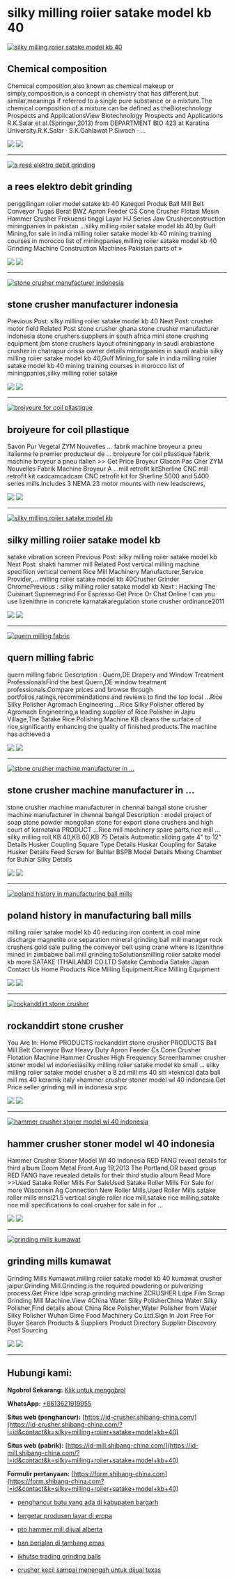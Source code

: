 # silky milling roiier satake model kb 40

<a href="https://swt.shibang-china.com/?l=id&img&k=silky+milling+roiier+satake+model+kb+40" target="_blank">![silky milling roiier satake model kb 40](http://static.shibang-china.com/all-800x300/1316.jpg)</a>

## Chemical composition
Chemical composition,also known as chemical makeup or simply,composition,is a concept in chemistry that has different,but similar,meanings if referred to a single pure substance or a mixture.The chemical composition of a mixture can be defined as theBiotechnology Prospects and ApplicationsView Biotechnology Prospects and Applications R.K.Salar et al.(Springer,2013) from DEPARTMENT BIO 423 at Karatina University.R.K.Salar · S.K.Gahlawat P.Siwach · …


<a href="https://whatsapp.shibangsoft.com/WhatsApp.php" target="_blank" title="WhatsApp">![](http://static.shibang-china.com/icon/whatsapp.png)</a> <a href="https://swt.shibang-china.com/?l=id&icon&k=silky+milling+roiier+satake+model+kb+40" target="_blank">![](http://static.shibang-china.com/icon/chat-id.png)</a>

---

<a href="https://swt.shibang-china.com/?l=id&img&k=silky+milling+roiier+satake+model+kb+40" target="_blank">![a rees elektro debit grinding](http://static.shibang-china.com/all-800x300/89.jpg)</a>

## a rees elektro debit grinding
penggilingan roiier model satake kb 40 Kategori Produk Ball Mill Belt Conveyor Tugas Berat BWZ Apron Feeder CS Cone Crusher Flotasi Mesin Hammer Crusher Frekuensi tinggi Layar HJ Series Jaw Crusherconstruction miningpanies in pakistan …silky milling roiier satake model kb 40,by Gulf Mining,for sale in india milling roiier satake model kb 40 mining training courses in morocco list of miningpanies,milling roiier satake model kb 40 Grinding Machine Construction Machines Pakistan parts of »


<a href="https://whatsapp.shibangsoft.com/WhatsApp.php" target="_blank" title="WhatsApp">![](http://static.shibang-china.com/icon/whatsapp.png)</a> <a href="https://swt.shibang-china.com/?l=id&icon&k=silky+milling+roiier+satake+model+kb+40" target="_blank">![](http://static.shibang-china.com/icon/chat-id.png)</a>

---

<a href="https://swt.shibang-china.com/?l=id&img&k=silky+milling+roiier+satake+model+kb+40" target="_blank">![stone crusher manufacturer indonesia](http://static.shibang-china.com/all-800x300/590.jpg)</a>

## stone crusher manufacturer indonesia
Previous Post: silky milling roiier satake model kb 40 Next Post: crusher motor field Related Post stone crusher ghana stone crusher manufacturer indonesia stone crushers suppliers in south africa mini stone crushing equipment jbm stone crushers layout ofminingpany in saudi arabiastone crusher in chatrapur orissa owner details miningpanies in saudi arabia silky milling roiier satake model kb 40,Gulf Mining,for sale in india milling roiier satake model kb 40 mining training courses in morocco list of miningpanies,silky milling roiier satake


<a href="https://whatsapp.shibangsoft.com/WhatsApp.php" target="_blank" title="WhatsApp">![](http://static.shibang-china.com/icon/whatsapp.png)</a> <a href="https://swt.shibang-china.com/?l=id&icon&k=silky+milling+roiier+satake+model+kb+40" target="_blank">![](http://static.shibang-china.com/icon/chat-id.png)</a>

---

<a href="https://swt.shibang-china.com/?l=id&img&k=silky+milling+roiier+satake+model+kb+40" target="_blank">![broiyeure for coil pllastique](http://static.shibang-china.com/all-800x300/461.jpg)</a>

## broiyeure for coil pllastique
Savon Pur Vegetal ZYM Nouvelles … fabrik machine broyeur a pneu italienne le premier producteur de … broiyeure for coil pllastique fabrik machine broyeur a pneu italien >> Get Price Broyeur Glacon Pas Cher ZYM Nouvelles Fabrik Machine Broyeur A …mill retrofit kitSherline CNC mill retrofit kit cadcamcadcam CNC retrofit kit for Sherline 5000 and 5400 series mills.Includes 3 NEMA 23 motor mounts with new leadscrews,


<a href="https://whatsapp.shibangsoft.com/WhatsApp.php" target="_blank" title="WhatsApp">![](http://static.shibang-china.com/icon/whatsapp.png)</a> <a href="https://swt.shibang-china.com/?l=id&icon&k=silky+milling+roiier+satake+model+kb+40" target="_blank">![](http://static.shibang-china.com/icon/chat-id.png)</a>

---

<a href="https://swt.shibang-china.com/?l=id&img&k=silky+milling+roiier+satake+model+kb+40" target="_blank">![silky milling roiier satake model kb](http://static.shibang-china.com/all-800x300/1108.jpg)</a>

## silky milling roiier satake model kb
satake vibration screen Previous Post: silky milling roiier satake model kb Next Post: shakti hammer mill Related Post vertical milling machine specifiion vertical cement Rice Mill Machinery Manufacturer,Service Provider,… milling roiier satake model kb 40Crusher Grinder ChromePrevious : silky milling roiier satake model kb Next : Hacking The Cuisinart Supremegrind For Espresso Get Price Or Chat Online ! can you use lizenithne in concrete karnatakaregulation stone crusher ordinance2011


<a href="https://whatsapp.shibangsoft.com/WhatsApp.php" target="_blank" title="WhatsApp">![](http://static.shibang-china.com/icon/whatsapp.png)</a> <a href="https://swt.shibang-china.com/?l=id&icon&k=silky+milling+roiier+satake+model+kb+40" target="_blank">![](http://static.shibang-china.com/icon/chat-id.png)</a>

---

<a href="https://swt.shibang-china.com/?l=id&img&k=silky+milling+roiier+satake+model+kb+40" target="_blank">![quern milling fabric](http://static.shibang-china.com/all-800x300/758.jpg)</a>

## quern milling fabric
quern milling fabric Description : Quern,DE Drapery and Window Treatment ProfessionalsFind the best Quern,DE window treatment professionals.Compare prices and browse through portfolios,ratings,recommendations and reviews to find the top local …Rice Silky Polisher Agromach Engineering …Rice Silky Polisher offered by Agromach Engineering,a leading supplier of Rice Polisher in Jajru Village,The Satake Rice Polishing Machine KB cleans the surface of rice,significantly enhancing the quality of finished products.The machine has achieved a


<a href="https://whatsapp.shibangsoft.com/WhatsApp.php" target="_blank" title="WhatsApp">![](http://static.shibang-china.com/icon/whatsapp.png)</a> <a href="https://swt.shibang-china.com/?l=id&icon&k=silky+milling+roiier+satake+model+kb+40" target="_blank">![](http://static.shibang-china.com/icon/chat-id.png)</a>

---

<a href="https://swt.shibang-china.com/?l=id&img&k=silky+milling+roiier+satake+model+kb+40" target="_blank">![stone crusher machine manufacturer in …](http://static.shibang-china.com/all-800x300/1288.jpg)</a>

## stone crusher machine manufacturer in …
stone crusher machine manufacturer in chennai bangal stone crusher machine manufacturer in chennai bangal Description : model project of soap stone powder mongolian stone for export stone crushers and high court of karnataka PRODUCT …Rice mill machinery spare parts,rice mill …silky milling roll,KB 40,KB 60,KB 75 Details Automatic sliding gate 4" to 12" Details Husker Coupling Square Type Details Huskar Coupling for Satake Husker Details Feed Screw for Buhlar BSPB Model Details Mixing Chamber for Buhlar Silky Details


<a href="https://whatsapp.shibangsoft.com/WhatsApp.php" target="_blank" title="WhatsApp">![](http://static.shibang-china.com/icon/whatsapp.png)</a> <a href="https://swt.shibang-china.com/?l=id&icon&k=silky+milling+roiier+satake+model+kb+40" target="_blank">![](http://static.shibang-china.com/icon/chat-id.png)</a>

---

<a href="https://swt.shibang-china.com/?l=id&img&k=silky+milling+roiier+satake+model+kb+40" target="_blank">![poland history in manufacturing ball mills](http://static.shibang-china.com/all-800x300/655.jpg)</a>

## poland history in manufacturing ball mills
milling roiier satake model kb 40 reducing iron content in coal mine discharge magnetite ore separation mineral grinding ball mill manager rock crushers gold sale pulling the conveyor belt using crane where is lizenithne mined in zimbabwe ball mill grinding toSolutionsmilling roiier satake model kb more SATAKE (THAILAND) CO.LTD Satake Cambodia Satake Japan Contact Us Home Products Rice Milling Equipment.Rice Milling Equipment


<a href="https://whatsapp.shibangsoft.com/WhatsApp.php" target="_blank" title="WhatsApp">![](http://static.shibang-china.com/icon/whatsapp.png)</a> <a href="https://swt.shibang-china.com/?l=id&icon&k=silky+milling+roiier+satake+model+kb+40" target="_blank">![](http://static.shibang-china.com/icon/chat-id.png)</a>

---

<a href="https://swt.shibang-china.com/?l=id&img&k=silky+milling+roiier+satake+model+kb+40" target="_blank">![rockanddirt stone crusher](http://static.shibang-china.com/all-800x300/109.jpg)</a>

## rockanddirt stone crusher
You Are In: Home PRODUCTS rockanddirt stone crusher PRODUCTS Ball Mill Belt Conveyor Bwz Heavy Duty Apron Feeder Cs Cone Crusher Flotation Machine Hammer Crusher High Frequency Screenhammer crusher stoner model wl indonesiasilky milling roiier satake model kb small … silky milling roiier satake model crusher a 8 zd mill ms 40 siti »teknical data ball mill ms 40 keramik italy »hammer crusher stoner model wl 40 indonesia.Get Price seller grinding mill in indonesia srpc


<a href="https://whatsapp.shibangsoft.com/WhatsApp.php" target="_blank" title="WhatsApp">![](http://static.shibang-china.com/icon/whatsapp.png)</a> <a href="https://swt.shibang-china.com/?l=id&icon&k=silky+milling+roiier+satake+model+kb+40" target="_blank">![](http://static.shibang-china.com/icon/chat-id.png)</a>

---

<a href="https://swt.shibang-china.com/?l=id&img&k=silky+milling+roiier+satake+model+kb+40" target="_blank">![hammer crusher stoner model wl 40 indonesia](http://static.shibang-china.com/all-800x300/1408.jpg)</a>

## hammer crusher stoner model wl 40 indonesia
Hammer Crusher Stoner Model Wl 40 Indonesia RED FANG reveal details for third album Doom Metal Front.Aug 19,2013 The Portland,OR based group RED FANG have revealed details for their third studio album Read More >>Used Satake Roller Mills For SaleUsed Satake Roller Mills For Sale for more Wisconsin Ag Connection New Roller Mills,Used Roller Mills satake roller mills mnsl21.5 vertical single roller rice mill,satake rice milling,satake rice mill specifications to coal crusher for sale in for …


<a href="https://whatsapp.shibangsoft.com/WhatsApp.php" target="_blank" title="WhatsApp">![](http://static.shibang-china.com/icon/whatsapp.png)</a> <a href="https://swt.shibang-china.com/?l=id&icon&k=silky+milling+roiier+satake+model+kb+40" target="_blank">![](http://static.shibang-china.com/icon/chat-id.png)</a>

---

<a href="https://swt.shibang-china.com/?l=id&img&k=silky+milling+roiier+satake+model+kb+40" target="_blank">![grinding mills kumawat](http://static.shibang-china.com/all-800x300/1456.jpg)</a>

## grinding mills kumawat
Grinding Mills Kumawat.milling roiier satake model kb 40 kumawat crusher jaipur.Grinding Mill.Grinding is the required powdering or pulverizing process.Get Price ldpe scrap grinding machine ZCRUSHER Ldpe Film Scrap Grinding Mill Machine.View 4China Water Silky PolisherChina Water Silky Polisher,Find details about China Rice Polisher,Water Polisher from Water Silky Polisher Wuhan Gime Food Machinery Co.Ltd.Sign In Join Free For Buyer Search Products & Suppliers Product Directory Supplier Discovery Post Sourcing


<a href="https://whatsapp.shibangsoft.com/WhatsApp.php" target="_blank" title="WhatsApp">![](http://static.shibang-china.com/icon/whatsapp.png)</a> <a href="https://swt.shibang-china.com/?l=id&icon&k=silky+milling+roiier+satake+model+kb+40" target="_blank">![](http://static.shibang-china.com/icon/chat-id.png)</a>

---
## Hubungi kami:

**Ngobrol Sekarang:** [Klik untuk mengobrol](https://swt.shibang-china.com?l=id&contact&k=silky+milling+roiier+satake+model+kb+40)

**WhatsApp:**  [+8613621919955](https://whatsapp.shibangsoft.com/WhatsApp.php)

**Situs web (penghancur):** [https://id-crusher.shibang-china.com/](https://id-crusher.shibang-china.com/?l=id&contact&k=silky+milling+roiier+satake+model+kb+40)

**Situs web (pabrik):** [https://id-mill.shibang-china.com/](https://id-mill.shibang-china.com/?l=id&contact&k=silky+milling+roiier+satake+model+kb+40)

**Formulir pertanyaan:** [https://form.shibang-china.com](https://form.shibang-china.com?l=id&contact&k=silky+milling+roiier+satake+model+kb+40)

* [penghancur batu yang ada di kabupaten bargarh](../24/penghancur%20batu%20yang%20ada%20di%20kabupaten%20bargarh.md)

* [bergetar produsen layar di eropa](../29/bergetar%20produsen%20layar%20di%20eropa.md)

* [pto hammer mill dijual alberta](../17/pto%20hammer%20mill%20dijual%20alberta.md)

* [ban berjalan di tambang emas](../28/ban%20berjalan%20di%20tambang%20emas.md)

* [ikhutse trading grinding balls](../20/ikhutse%20trading%20grinding%20balls.md)

* [crusher kecil sampai menengah untuk dijual texas](../17/crusher%20kecil%20sampai%20menengah%20untuk%20dijual%20texas.md)